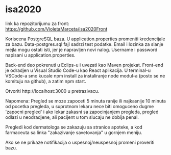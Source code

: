# isa2020
link ka repozitorijumu za front: https://github.com/VioletaMarceta/isa2020Front

Koriscena PostgreSQL baza. U application.properties promeniti kredencijale za bazu. 
Data-postgres.sql fajl sadrzi test podatke.
Email i lozinka za slanje mejla mogu ostati isti, jer je napravljen novi nalog. Username i password napisani u application.properties.

Back-end deo pokrenuti u Eclips-u i uvezati kao Maven projekat. 
Front-end je odradjen u Visual Studio Code-u kao React aplikacija. U terminal-u VSCode-a smo kucale npm install za instaliranje node modul-a (posto se ne komituju na github), a zatim npm start. 

Otvoriti http://localhost:3000 u pretrazivacu.

Napomena: Pregled se moze zapoceti 5 minuta ranije ili najkasnije 10 minuta od pocetka pregleda, u suprotnom lekaru nece biti omoguceno dugme 'zapocni pregled' i ako lekar zakasni sa zapocinjanjem pregleda, pregled odlazi u neodradjene, ali pacijent u tom slucaju ne dobija penal. 

Pregledi kod dermatologa se zakazuju sa stranice apoteke, a kod farmaceuta sa linka "zakazivanje savetovanja" u gornjem meniju.

Ako se ne prikaze notifikacija o uspesnoj/neuspesnoj promeni proveriti bazu.
